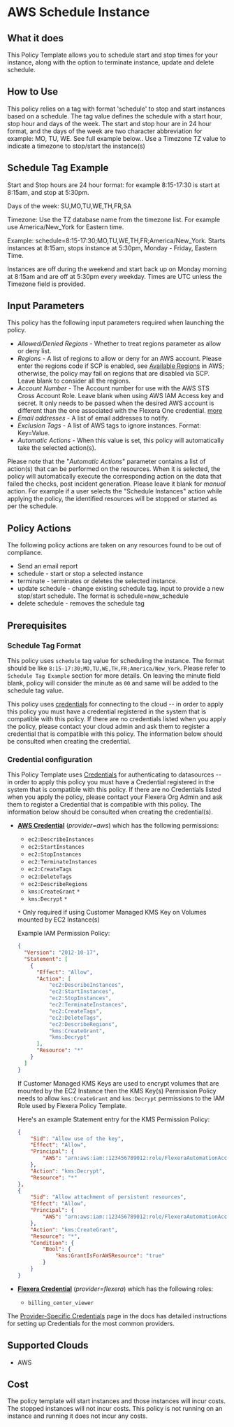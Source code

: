 # AWS Schedule Instance

## What it does

This Policy Template allows you to schedule start and stop times for your instance, along with the option to terminate instance, update and delete schedule.

## How to Use

This policy relies on a tag with format 'schedule' to stop and start instances based on a schedule. The tag value defines the schedule with a start hour, stop hour and days of the week. The start and stop hour are in 24 hour format, and the days of the week are two character abbreviation for example: MO, TU, WE. See full example below.. Use a Timezone TZ value to indicate a timezone to stop/start the instance(s)

## Schedule Tag Example

Start and Stop hours are 24 hour format: for example 8:15-17:30 is start at 8:15am, and stop at 5:30pm.

Days of the week: SU,MO,TU,WE,TH,FR,SA

Timezone: Use the TZ database name from the timezone list. For example use America/New_York for Eastern time.

Example: schedule=8:15-17:30;MO,TU,WE,TH,FR;America/New_York. Starts instances at 8:15am, stops instance at 5:30pm, Monday - Friday, Eastern Time.

Instances are off during the weekend and start back up on Monday morning at 8:15am and are off at 5:30pm every weekday. Times are UTC unless the Timezone field is provided.

## Input Parameters

This policy has the following input parameters required when launching the policy.

- *Allowed/Denied Regions* - Whether to treat regions parameter as allow or deny list.
- *Regions* - A list of regions to allow or deny for an AWS account. Please enter the regions code if SCP is enabled, see [Available Regions](https://docs.aws.amazon.com/AWSEC2/latest/UserGuide/using-regions-availability-zones.html#concepts-available-regions) in AWS; otherwise, the policy may fail on regions that are disabled via SCP. Leave blank to consider all the regions.
- *Account Number* - The Account number for use with the AWS STS Cross Account Role. Leave blank when using AWS IAM Access key and secret. It only needs to be passed when the desired AWS account is different than the one associated with the Flexera One credential. [more](https://docs.flexera.com/flexera/EN/Automation/ProviderCredentials.htm#automationadmin_1982464505_1123608)
- *Email addresses* - A list of email addresses to notify.
- *Exclusion Tags* - A list of AWS tags to ignore instances. Format: Key=Value.
- *Automatic Actions* - When this value is set, this policy will automatically take the selected action(s).

Please note that the "*Automatic Actions*" parameter contains a list of action(s) that can be performed on the resources. When it is selected, the policy will automatically execute the corresponding action on the data that failed the checks, post incident generation. Please leave it blank for *manual* action.
For example if a user selects the "Schedule Instances" action while applying the policy, the identified resources will be stopped or started as per the schedule.

## Policy Actions

The following policy actions are taken on any resources found to be out of compliance.

- Send an email report
- schedule  - start or stop a selected instance
- terminate - terminates or deletes the selected instance.
- update schedule - change existing schedule tag.  input to provide a new stop/start schedule. The format is schedule=new_schedule
- delete schedule - removes the schedule tag

## Prerequisites

### Schedule Tag Format

This policy uses `schedule` tag value for scheduling the instance. The format should be like `8:15-17:30;MO,TU,WE,TH,FR;America/New_York`. Please refer to `Schedule Tag Example` section for more details.
On leaving the minute field blank, policy will consider the minute as `00` and same will be added to the schedule tag value.

This policy uses [credentials](https://docs.flexera.com/flexera/EN/Automation/ManagingCredentialsExternal.htm) for connecting to the  cloud
-- in order to apply this policy you must have a credential registered in the system that is compatible with this policy. If  there are no credentials listed when you apply the policy, please contact your cloud admin and ask them to register a credential  that is compatible with this policy. The information below should be consulted when creating the credential.

### Credential configuration

This Policy Template uses [Credentials](https://docs.flexera.com/flexera/EN/Automation/ManagingCredentialsExternal.htm) for authenticating to datasources -- in order to apply this policy you must have a Credential registered in the system that is compatible with this policy. If there are no Credentials listed when you apply the policy, please contact your Flexera Org Admin and ask them to register a Credential that is compatible with this policy. The information below should be consulted when creating the credential(s).

- [**AWS Credential**](https://docs.flexera.com/flexera/EN/Automation/ProviderCredentials.htm#automationadmin_1982464505_1121575) (*provider=aws*) which has the following permissions:
  - `ec2:DescribeInstances`
  - `ec2:StartInstances`
  - `ec2:StopInstances`
  - `ec2:TerminateInstances`
  - `ec2:CreateTags`
  - `ec2:DeleteTags`
  - `ec2:DescribeRegions`
  - `kms:CreateGrant` `*`
  - `kms:Decrypt` `*`

  `*` Only required if using Customer Managed KMS Key on Volumes mounted by EC2 Instance(s)

  Example IAM Permission Policy:

  ```json
  {
    "Version": "2012-10-17",
    "Statement": [
      {
        "Effect": "Allow",
        "Action": [
            "ec2:DescribeInstances",
            "ec2:StartInstances",
            "ec2:StopInstances",
            "ec2:TerminateInstances",
            "ec2:CreateTags",
            "ec2:DeleteTags",
            "ec2:DescribeRegions",
            "kms:CreateGrant",
            "kms:Decrypt"
        ],
        "Resource": "*"
      }
    ]
  }
  ```

  If Customer Managed KMS Keys are used to encrypt volumes that are mounted by the EC2 Instance then the KMS Key(s) Permission Policy needs to allow `kms:CreateGrant` and `kms:Decrypt` permissions to the IAM Role used by Flexera Policy Template.

  Here's an example Statement entry for the KMS Permission Policy:

  ```json
  {
      "Sid": "Allow use of the key",
      "Effect": "Allow",
      "Principal": {
          "AWS": "arn:aws:iam::123456789012:role/FlexeraAutomationAccessRole"
      },
      "Action": "kms:Decrypt",
      "Resource": "*"
  },
  {
      "Sid": "Allow attachment of persistent resources",
      "Effect": "Allow",
      "Principal": {
          "AWS": "arn:aws:iam::123456789012:role/FlexeraAutomationAccessRole"
      },
      "Action": "kms:CreateGrant",
      "Resource": "*",
      "Condition": {
          "Bool": {
              "kms:GrantIsForAWSResource": "true"
          }
      }
  }
  ```

- [**Flexera Credential**](https://docs.flexera.com/flexera/EN/Automation/ProviderCredentials.htm) (*provider=flexera*) which has the following roles:
  - `billing_center_viewer`

The [Provider-Specific Credentials](https://docs.flexera.com/flexera/EN/Automation/ProviderCredentials.htm) page in the docs has detailed instructions for setting up Credentials for the most common providers.

## Supported Clouds

- AWS

## Cost

The policy template will start instances and those instances will incur costs. The stopped instances will not incur costs. This policy is not running on an instance and running it does not incur any costs.

